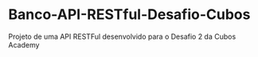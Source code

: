 # Banco-API-RESTful-Desafio-Cubos
Projeto de uma API RESTFul desenvolvido para o Desafio 2 da Cubos Academy
